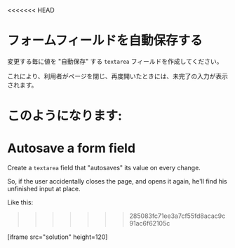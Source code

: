 
<<<<<<< HEAD
# フォームフィールドを自動保存する

変更する毎に値を "自動保存" する `textarea` フィールドを作成してください。

これにより、利用者がページを閉じ、再度開いたときには、未完了の入力が表示されます。

このようになります:
=======
# Autosave a form field

Create a `textarea` field that "autosaves" its value on every change.

So, if the user accidentally closes the page, and opens it again, he'll find his unfinished input at place.

Like this:
>>>>>>> 285083fc71ee3a7cf55fd8acac9c91ac6f62105c

[iframe src="solution" height=120]
